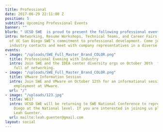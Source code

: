 ```yaml
---
title: Professional
date: 2017-06-29 22:11:00 Z
position: 5
subtitle: Upcoming Professional Events
banner: ""
blurb: " UCSD SWE  is proud to present the following professional events\n"
intro: Networking, Resume Workshops, Technical Teams, and Career Fairs are all examples
  of UC San Diego SWE’s commitment to professional development. Come join us to gain
  industry contacts and meet with company representatives in a diverse environment.
events:
- image: "/uploads/SWE_Full_Master_Brand_COLOR.png"
  title: Professional Evening with Industry
  intro: Join SWE and the IDEA center diversity orgs on October 30th  for an evening
    full of networking.
- image: "/uploads/SWE_Full_Master_Brand_COLOR.png"
  title: VMware Information Session
  intro: Join SWE and VMware on October 12th for an informational session regarding
    employment at VMware.
  url: "/"
- image: "/uploads/123.jpg"
  title: WE17
  intro: UCSD SWE will be returning to SWE National Conference to represent UC San
    Diego at the National level. If you are interested in joining us please contact
    Leah Guenter.
  url: mailto:leah.guenter@gmail.com
layout: social
---
```

